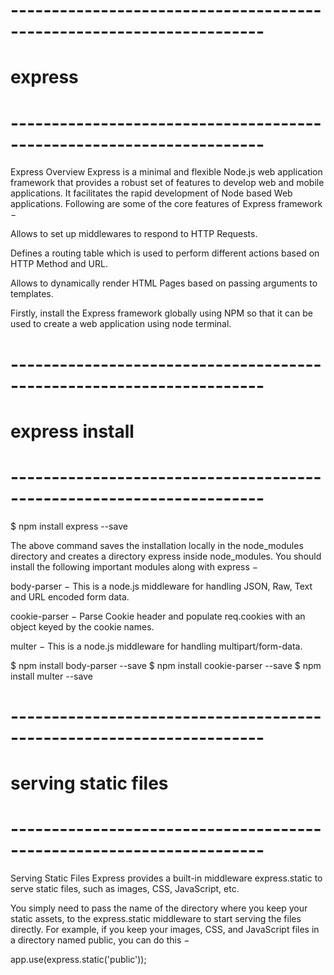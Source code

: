 # ---------------------------------------------------------------------
# express
# ---------------------------------------------------------------------

Express Overview
Express is a minimal and flexible Node.js web application framework that provides a robust set of features to develop web and mobile applications. It facilitates the rapid development of Node based Web applications. Following are some of the core features of Express framework −

Allows to set up middlewares to respond to HTTP Requests.

Defines a routing table which is used to perform different actions based on HTTP Method and URL.

Allows to dynamically render HTML Pages based on passing arguments to templates.


Firstly, install the Express framework globally using NPM so that it can be used to create a web application using node terminal.

# ---------------------------------------------------------------------
# express install
# ---------------------------------------------------------------------

$ npm install express --save

The above command saves the installation locally in the node_modules directory and creates a directory express inside node_modules. You should install the following important modules along with express −

body-parser − This is a node.js middleware for handling JSON, Raw, Text and URL encoded form data.

cookie-parser − Parse Cookie header and populate req.cookies with an object keyed by the cookie names.

multer − This is a node.js middleware for handling multipart/form-data.

$ npm install body-parser --save
$ npm install cookie-parser --save
$ npm install multer --save

# ---------------------------------------------------------------------
# serving static files
# ---------------------------------------------------------------------

Serving Static Files
Express provides a built-in middleware express.static to serve static files, such as images, CSS, JavaScript, etc.

You simply need to pass the name of the directory where you keep your static assets, to the express.static middleware to start serving the files directly. For example, if you keep your images, CSS, and JavaScript files in a directory named public, you can do this −

app.use(express.static('public'));